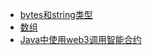 <!-- docs/solidity/_sidebar.md -->

* [bytes和string类型](solidity/bytes和string类型)
* [数组](solidity/数组)
* [Java中使用web3调用智能合约](solidity/Java中使用web3调用智能合约)
